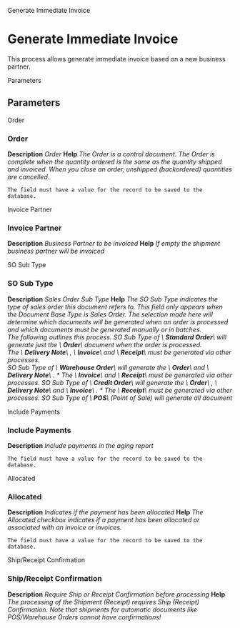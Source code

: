 
Generate Immediate Invoice
# Generate Immediate Invoice


This process allows generate immediate invoice based on a new business partner.

Parameters
## Parameters


Order
### Order

**Description**
 *Order*
**Help**
 *The Order is a control document.  The  Order is complete when the quantity ordered is the same as the quantity shipped and invoiced.  When you close an order, unshipped (backordered) quantities are cancelled.*

```
The field must have a value for the record to be saved to the database.
```
Invoice Partner
### Invoice Partner

**Description**
 *Business Partner to be invoiced*
**Help**
 *If empty the shipment business partner will be invoiced*

SO Sub Type
### SO Sub Type

**Description**
 *Sales Order Sub Type*
**Help**
 *The SO Sub Type indicates the type of sales order this document refers to.  This field only appears when the Document Base Type is Sales Order.  The selection made here will determine which documents will be generated when an order is processed and which documents must be generated manually or in batches.  
The following outlines this process.
SO Sub Type of \ **Standard Order**\  will generate just the \ **Order**\  document when the order is processed.  
The \ **Delivery Note**\ , \ **Invoice**\  and \ **Receipt**\  must be generated via other processes.  
SO Sub Type of \ **Warehouse Order**\  will generate the \ **Order**\  and \ **Delivery Note**\ . *  The \ **Invoice**\  and \ **Receipt**\  must be generated via other processes.
SO Sub Type of \ **Credit Order**\  will generate the \ **Order**\ , \ **Delivery Note**\  and \ **Invoice**\ . *  The \ **Receipt**\  must be generated via other processes.
SO Sub Type of \ **POS**\  (Point of Sale) will generate all document*

Include Payments
### Include Payments

**Description**
 *Include payments in the aging report*

```
The field must have a value for the record to be saved to the database.
```
Allocated
### Allocated

**Description**
 *Indicates if the payment has been allocated*
**Help**
 *The Allocated checkbox indicates if a payment has been allocated or associated with an invoice or invoices.*

```
The field must have a value for the record to be saved to the database.
```
Ship/Receipt Confirmation
### Ship/Receipt Confirmation

**Description**
 *Require Ship or Receipt Confirmation before processing*
**Help**
 *The processing of the Shipment (Receipt) requires Ship (Receipt) Confirmation. Note that shipments for automatic documents like POS/Warehouse Orders cannot have confirmations!*
